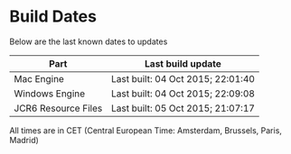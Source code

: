 # Build Dates

Below are the last known dates to updates

Part | Last build update
-----|-----
Mac Engine | Last built: 04 Oct 2015; 22:01:40
Windows Engine | Last built: 04 Oct 2015; 22:09:08
JCR6 Resource Files | Last built: 05 Oct 2015; 21:07:17
All times are in CET (Central European Time: Amsterdam, Brussels, Paris, Madrid)



